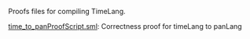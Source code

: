 Proofs files for compiling TimeLang.

[time_to_panProofScript.sml](time_to_panProofScript.sml):
Correctness proof for timeLang to panLang
